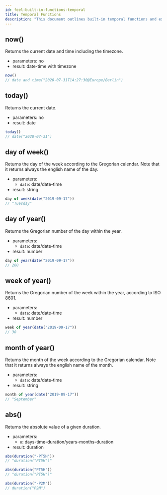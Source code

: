 ```yaml
---
id: feel-built-in-functions-temporal
title: Temporal Functions
description: "This document outlines built-in temporal functions and examples."
---
```


## now()

Returns the current date and time including the timezone.

* parameters: no
* result: date-time with timezone

```js
now()
// date and time("2020-07-31T14:27:30@Europe/Berlin")
```

## today()

Returns the current date.

* parameters: no
* result: date

```js
today()
// date("2020-07-31")
```

## day of week()

Returns the day of the week according to the Gregorian calendar. Note that it returns always the english name of the day.

* parameters: 
  * `date`: date/date-time
* result: string

```js
day of week(date("2019-09-17"))
// "Tuesday"
```

## day of year()

Returns the Gregorian number of the day within the year.

* parameters: 
  * `date`: date/date-time
* result: number

```js
day of year(date("2019-09-17"))
// 260
```

## week of year()

Returns the Gregorian number of the week within the year, according to ISO 8601.

* parameters: 
  * `date`: date/date-time
* result: number

```js
week of year(date("2019-09-17"))
// 38
```

## month of year()

Returns the month of the week according to the Gregorian calendar. Note that it returns always the english name of the month.

* parameters: 
  * `date`: date/date-time
* result: string

```js
month of year(date("2019-09-17"))
// "September"
```

## abs()

Returns the absolute value of a given duration.

* parameters: 
  * `n`: days-time-duration/years-months-duration
* result: duration

```js
abs(duration("-PT5H"))
// "duration("PT5H")"

abs(duration("PT5H"))
// "duration("PT5H")"

abs(duration("-P2M"))
// duration("P2M")
```
